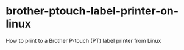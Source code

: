 # brother-ptouch-label-printer-on-linux
How to print to a Brother P-touch (PT) label printer from Linux
